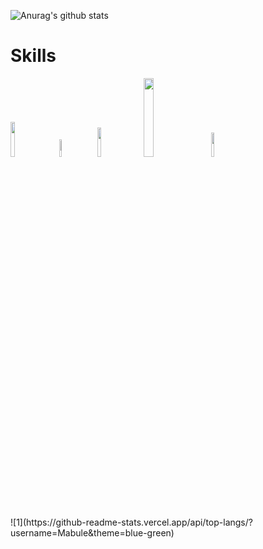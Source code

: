 ![Anurag's github stats](https://github-readme-stats.vercel.app/api?username=Mabule&show_icons=true&theme=monokai)
# Skills
<div>
  <img src="https://upload.wikimedia.org/wikipedia/commons/thumb/6/61/HTML5_logo_and_wordmark.svg/langfr-195px-HTML5_logo_and_wordmark.svg.png" width="12%">&emsp;
  <img src="https://upload.wikimedia.org/wikipedia/commons/thumb/d/d5/CSS3_logo_and_wordmark.svg/1200px-CSS3_logo_and_wordmark.svg.png" width="8.5%">&emsp;
  <img src="https://upload.wikimedia.org/wikipedia/commons/thumb/9/99/Unofficial_JavaScript_logo_2.svg/1200px-Unofficial_JavaScript_logo_2.svg.png" width="11%">&emsp;
  <img src="https://upload.wikimedia.org/wikipedia/commons/thumb/2/27/PHP-logo.svg/1200px-PHP-logo.svg.png" width="18%">&emsp;
  <img src="https://upload.wikimedia.org/wikipedia/commons/thumb/c/c3/Python-logo-notext.svg/600px-Python-logo-notextsvg.png" width="10%">
</div>
![1](https://github-readme-stats.vercel.app/api/top-langs/?username=Mabule&theme=blue-green)
